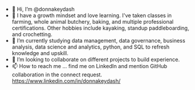 - 👋 Hi, I’m @donnakeydash
- 👀 I have a growth mindset and love learning. I've taken classes in farming, whole animal butchery, baking, and multiple professional certifications. Other hobbies include kayaking, standup paddleboarding, and crochetting.
- 🌱 I’m currently studying data management, data governance, business analysis, data science and analytics, python, and SQL to refresh knowledge and upskill.
- 💞️ I’m looking to collaborate on different projects to build experience.
- 📫 How to reach me ... find me on LinkedIn and mention GitHub collaboration in the connect request. https://www.linkedin.com/in/donnakeydash/

<!---
donnakeydash/donnakeydash is a ✨ special ✨ repository because its `README.md` (this file) appears on your GitHub profile.
You can click the Preview link to take a look at your changes.
--->
